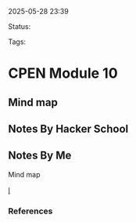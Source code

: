 2025-05-28 23:39

Status:

Tags:

# CPEN Module  10


## Mind map 


## Notes By Hacker School


## Notes By Me


Mind map 


l̥ 


### References

